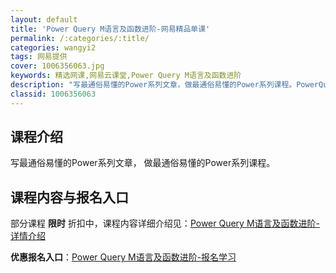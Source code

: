 ```yaml
---
layout: default
title: 'Power Query M语言及函数进阶-网易精品单课'
permalink: /:categories/:title/
categories: wangyi2
tags: 网易提供
cover: 1006356063.jpg
keywords: 精选网课,网易云课堂,Power Query M语言及函数进阶
description: "写最通俗易懂的Power系列文章，做最通俗易懂的Power系列课程。PowerQueryM语言及函数进阶"
classid: 1006356063
---
```


## 课程介绍

写最通俗易懂的Power系列文章，
做最通俗易懂的Power系列课程。

## 课程内容与报名入口

部分课程 **限时** 折扣中，课程内容详细介绍见：[Power Query M语言及函数进阶-详情介绍](https://study.163.com/course/introduction/1006356063.htm?share=1&shareId=1025206652&utm_campaign=share&utm_medium=iphoneShare&utm_source=&utm_u=1025206652)

**优惠报名入口**：[Power Query M语言及函数进阶-报名学习](https://study.163.com/course/introduction/1006356063.htm?share=1&shareId=1025206652&utm_campaign=share&utm_medium=iphoneShare&utm_source=&utm_u=1025206652)

